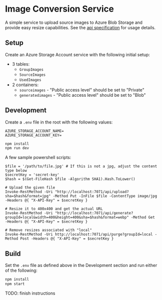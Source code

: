 # Image Conversion Service

A simple service to upload source images to Azure Blob Storage and provide easy
resize capabilities. See the [api specification](./api.yaml) for usage details.

## Setup

Create an Azure Storage Account service with the following initial setup:

- 3 tables:
  - `GroupImages`
  - `SourceImages`
  - `UsedImages`
- 2 containers:
  - `sourceimages` - "Public access level" should be set to "Private"
  - `generatedimages` - "Public access level" should be set to "Blob"

## Development

Create a `.env` file in the root with the following values:

```
AZURE_STORAGE_ACCOUNT_NAME=
AZURE_STORAGE_ACCOUNT_KEY=
```

```sh
npm install
npm run dev
```

A few sample powershell scripts:

```pwsh
$file = '/path/to/file.jpg' # If this is not a jpg, adjust the content type below
$secretKey = 'secret-key'
$hash = $(Get-FileHash $file -Algorithm SHA1).Hash.ToLower()

# Upload the given file
Invoke-RestMethod -Uri "http://localhost:7071/api/upload?sha=$hash&format=jpg" -Method Put -InFile $file -ContentType image/jpg -Headers @{ "X-API-Key" = $secretKey }

# Resize it to 400x400 and get the actual URL
Invoke-RestMethod -Uri "http://localhost:7071/api/generate?groupId=local&width=400&height=400&sha=$hash&format=webp" -Method Get -Headers @{ "X-API-Key" = $secretKey }

# Remove resizes associated with "local"
Invoke-RestMethod -Uri http://localhost:7071/api/purge?groupId=local -Method Post -Headers @{ "X-API-Key" = $secretKey }
```

## Build

Set the `.env` file as defined above in the Development section and run either of the following:

```sh
npm install
npm start
```

TODO: finish instructions
